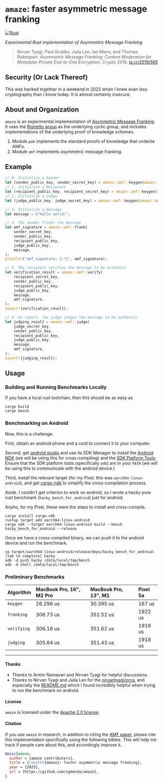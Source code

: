 # `amaze`: faster asymmetric message franking

[![Rust](https://github.com/sgmenda/amaze/actions/workflows/rust.yml/badge.svg)](https://github.com/sgmenda/amaze/actions/workflows/rust.yml)

_Experimental Rust implementation of Asymmetric Message Franking_

> Nirvan Tyagi, Paul Grubbs, Julia Len, Ian Miers, and Thomas Ristenpart. _Asymmetric Message Franking: Content Moderation for Metadata-Private End-to-End Encryption_. Crypto 2019. [ia.cr/2019/565](https://ia.cr/2019/565)

## Security (Or Lack Thereof)

This was hacked together in a weekend in 2022 when I knew even less cryptography than I know today. It is almost certainly insecure.

## About and Organization

`amaze` is an experimental implementation of [Asymmetric Message Franking](https://ia.cr/2019/565). It uses the [Ristretto group](https://ristretto.group/) as the underlying cyclic group, and includes implementations of the underlying proof of knowledge schemes.

1. Module `pok` implements the standard proofs of knowledge that underlie AMFs.
2. Module `amf` implements asymmetric message franking.

## Example

```rust
// 0. Initialize a Sender
let (sender_public_key, sender_secret_key) = amaze::amf::keygen(amaze::amf::AMFRole::Sender);
// 1. Initialize a Recipient
let (recipient_public_key, recipient_secret_key) = amaze::amf::keygen(amaze::amf::AMFRole::Recipient);
// 2. Initialize a Judge
let (judge_public_key, judge_secret_key) = amaze::amf::keygen(amaze::amf::AMFRole::Judge);

// 3. Initialize a message
let message = b"hello world!";

// 4. The sender franks the message
let amf_signature = amaze::amf::frank(
    sender_secret_key,
    sender_public_key,
    recipient_public_key,
    judge_public_key,
    message,
);
println!("amf_signature: {:?}", amf_signature);

// 5. The recipient verifies the message to be authentic
let verification_result = amaze::amf::verify(
    recipient_secret_key,
    sender_public_key,
    recipient_public_key,
    judge_public_key,
    message,
    amf_signature,
);
assert!(verification_result);

// 6. On report, the judge judges the message to be authentic
let judging_result = amaze::amf::judge(
    judge_secret_key,
    sender_public_key,
    recipient_public_key,
    judge_public_key,
    message,
    amf_signature,
);
assert!(judging_result);
```

## Usage

### Building and Running Benchmarks Locally

If you have a local rust toolchain, then this should be as easy as

```shell
cargo build
cargo bench
```

### Benchmarking on Android

Now, this is a challenge.

First, obtain an android phone and a cord to connect it to your computer.

Second, get [android studio](https://developer.android.com/studio) and use its SDK Manager to install the [Android NDK](https://developer.android.com/ndk) (we will be using this for cross-compiling) and the [SDK Platform Tools](https://developer.android.com/studio/releases/platform-tools). Ensure that the SDK platform tools (specifically `adb`) are in your `PATH` (we will be using this to communicate with the android device.)

Third, install the relevant target (for my Pixel, this was `aarch64-linux-android`), and get [cargo-ndk](https://github.com/bbqsrc/cargo-ndk) to simplify the cross-compilation process.

_Aside._ I couldn't get criterion to work on android, so I wrote a hacky pure rust benchmark (`hacky_bench_for_android`) just for android.

Anyho, for my Pixel, these were the steps to install and cross-compile.

```shell
cargo install cargo-ndk
rustup target add aarch64-linux-android
cargo ndk --target aarch64-linux-android build --bench hacky_bench_for_android --release
```

Once we have a cross-compiled binary, we can push it to the android device and run the benchmark.

```shell
cp target/aarch64-linux-android/release/deps/hacky_bench_for_android-[tab to complete] hacky
adb -d push hacky /data/local/tmp/bench
adb -d shell /data/local/tmp/bench
```

### Preliminary Benchmarks

| Algorithm   | MacBook Pro, 16", M2 Pro | MacBook Pro, 13", M1 | Pixel 5a |
| :---------- | :----------------------- | :------------------- | :------- |
| `keygen`    | 26.296 us                | 30.395 us            | 167 us   |
| `franking`  | 306.73 us                | 352.52 us            | 1922 us  |
| `verifying` | 306.16 us                | 351.62 us            | 1918 us  |
| `judging`   | 305.64 us                | 351.43 us            | 1918 us  |

---

#### Thanks

- Thanks to Armin Namavari and Nirvan Tyagi for helpful discussions.
- Thanks to Nirvan Tyagi and Julia Len for the [nirvantyagi/orca](https://github.com/nirvantyagi/orca), and especially the [README.md](https://github.com/nirvantyagi/orca/blob/dec67694f7590f20c3aae72367ae38541f5eaa03/README.md) which I found incredibly helpful when trying to run the benchmark on android.

#### License

`amaze` is licensed under the [Apache 2.0 license](/LICENSE).

#### Citation

If you use `amaze` in research, in addition to citing the [AMF paper](https://ia.cr/2019/565), please cite this implementation specifically using the following bibtex. This will help me track if people care about this, and accordingly improve it.

```bibtex
@misc{amaze,
  author = {amaze contributors},
  title = {\texttt{amaze}: faster asymmetric message franking},
  year = {2023},
  url = {https://github.com/sgmenda/amaze},
}
```
